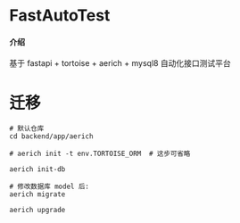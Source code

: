 # FastAutoTest

#### 介绍
基于 fastapi + tortoise + aerich + mysql8 自动化接口测试平台


# 迁移
```shell
# 默认仓库
cd backend/app/aerich

# aerich init -t env.TORTOISE_ORM  # 这步可省略

aerich init-db

# 修改数据库 model 后:
aerich migrate

aerich upgrade
```

